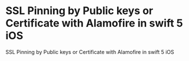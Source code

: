 # SSL Pinning by Public keys or Certificate with Alamofire in swift 5 iOS
SSL Pinning by Public keys or Certificate with Alamofire in swift 5 iOS
